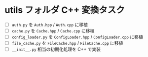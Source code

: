 # utils フォルダ C++ 変換タスク

- [ ] `auth.py` を `Auth.hpp` / `Auth.cpp` に移植
- [ ] `cache.py` を `Cache.hpp` / `Cache.cpp` に移植
- [ ] `config_loader.py` を `ConfigLoader.hpp` / `ConfigLoader.cpp` に移植
- [ ] `file_cache.py` を `FileCache.hpp` / `FileCache.cpp` に移植
- [ ] `__init__.py` 相当の初期化処理を C++ で実装
